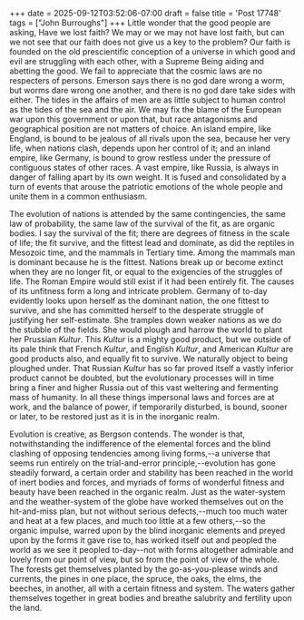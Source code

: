 +++
date = 2025-09-12T03:52:06-07:00
draft = false
title = 'Post 17748'
tags = ["John Burroughs"]
+++
Little wonder that the good people are asking, Have we lost faith? We may or we may not have lost faith, but can we not see that our faith does not give us a key to the problem? Our faith is founded on the old prescientific conception of a universe in which good and evil are struggling with each other, with a Supreme Being aiding and abetting the good. We fail to appreciate that the cosmic laws are no respecters of persons. Emerson says there is no god dare wrong a worm, but worms dare wrong one another, and there is no god dare take sides with either. The tides in the affairs of men are as little subject to human control as the tides of the sea and the air. We may fix the blame of the European war upon this government or upon that, but race antagonisms and geographical position are not matters of choice. An island empire, like England, is bound to be jealous of all rivals upon the sea, because her very life, when nations clash, depends upon her control of it; and an inland empire, like Germany, is bound to grow restless under the pressure of contiguous states of other races. A vast empire, like Russia, is always in danger of falling apart by its own weight. It is fused and consolidated by a turn of events that arouse the patriotic emotions of the whole people and unite them in a common enthusiasm.

The evolution of nations is attended by the same contingencies, the same law of probability, the same law of the survival of the fit, as are organic bodies. I say the survival of the fit; there are degrees of fitness in the scale of life; the fit survive, and the fittest lead and dominate, as did the reptiles in Mesozoic time, and the mammals in Tertiary time. Among the mammals man is dominant because he is the fittest. Nations break up or become extinct when they are no longer fit, or equal to the exigencies of the struggles of life. The Roman Empire would still exist if it had been entirely fit. The causes of its unfitness form a long and intricate problem. Germany of to-day evidently looks upon herself as the dominant nation, the one fittest to survive, and she has committed herself to the desperate struggle of justifying her self-estimate. She tramples down weaker nations as we do the stubble of the fields. She would plough and harrow the world to plant her Prussian _Kultur_. This _Kultur_ is a mighty good product, but we outside of its pale think that French _Kultur_, and English _Kultur_, and American _Kultur_ are good products also, and equally fit to survive. We naturally object to being ploughed under. That Russian _Kultur_ has so far proved itself a vastly inferior product cannot be doubted, but the evolutionary processes will in time bring a finer and higher Russia out of this vast weltering and fermenting mass of humanity. In all these things impersonal laws and forces are at work, and the balance of power, if temporarily disturbed, is bound, sooner or later, to be restored just as it is in the inorganic realm.

Evolution is creative, as Bergson contends. The wonder is that, notwithstanding the indifference of the elemental forces and the blind clashing of opposing tendencies among living forms,--a universe that seems run entirely on the trial-and-error principle,--evolution has gone steadily forward, a certain order and stability has been reached in the world of inert bodies and forces, and myriads of forms of wonderful fitness and beauty have been reached in the organic realm. Just as the water-system and the weather-system of the globe have worked themselves out on the hit-and-miss plan, but not without serious defects,--much too much water and heat at a few places, and much too little at a few others,--so the organic impulse, warred upon by the blind inorganic elements and preyed upon by the forms it gave rise to, has worked itself out and peopled the world as we see it peopled to-day--not with forms altogether admirable and lovely from our point of view, but so from the point of view of the whole. The forests get themselves planted by the go-as-you-please winds and currents, the pines in one place, the spruce, the oaks, the elms, the beeches, in another, all with a certain fitness and system. The waters gather themselves together in great bodies and breathe salubrity and fertility upon the land.
